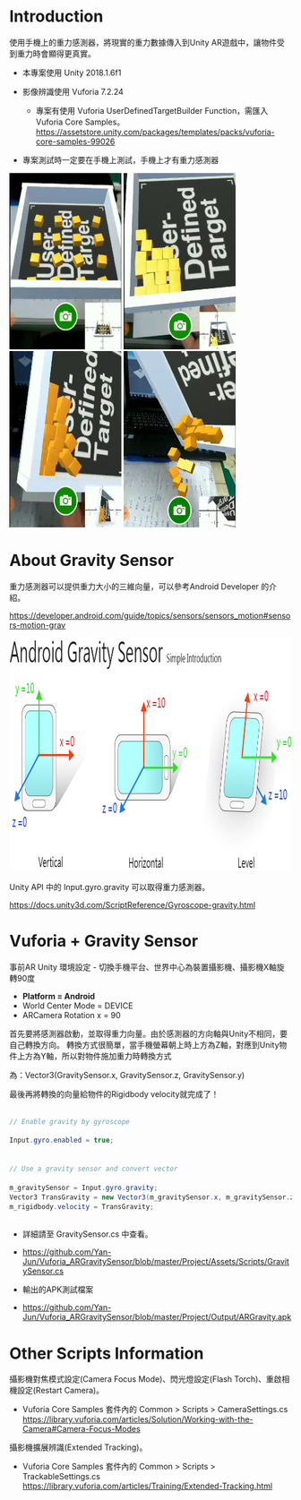 Introduction
============
使用手機上的重力感測器，將現實的重力數據傳入到Unity AR遊戲中，讓物件受到重力時會顯得更真實。
* 本專案使用 Unity 2018.1.6f1
* 影像辨識使用 Vuforia 7.2.24
  - 專案有使用 Vuforia UserDefinedTargetBuilder Function，需匯入Vuforia Core Samples。
  https://assetstore.unity.com/packages/templates/packs/vuforia-core-samples-99026
  
* 專案測試時一定要在手機上測試，手機上才有重力感測器

<img src="https://github.com/Yan-Jun/Vuforia_ARGravitySensor/blob/master/Image/Screenshot.jpg" height="315" width="200" /> <img src="https://github.com/Yan-Jun/Vuforia_ARGravitySensor/blob/master/Image/Screenshot02.jpg" height="315" width="200" /> <img src="https://github.com/Yan-Jun/Vuforia_ARGravitySensor/blob/master/Image/Screenshot03.jpg" height="315" width="200" /> <img src="https://github.com/Yan-Jun/Vuforia_ARGravitySensor/blob/master/Image/Screenshot04.jpg" height="315" width="200" /> 


About Gravity Sensor
============

重力感測器可以提供重力大小的三維向量，可以參考Android Developer 的介紹。

https://developer.android.com/guide/topics/sensors/sensors_motion#sensors-motion-grav

<img src="https://github.com/Yan-Jun/Vuforia_ARGravitySensor/blob/master/Image/Gravity%20Sensor.png" height="418" width="962" />

Unity API 中的 Input.gyro.gravity 可以取得重力感測器。

https://docs.unity3d.com/ScriptReference/Gyroscope-gravity.html


Vuforia + Gravity Sensor
============
事前AR Unity 環境設定 - 切換手機平台、世界中心為裝置攝影機、攝影機X軸旋轉90度
* **Platform = Android**
* World Center Mode = DEVICE
* ARCamera Rotation x = 90

首先要將感測器啟動，並取得重力向量。由於感測器的方向軸與Unity不相同，要自己轉換方向。
轉換方式很簡單，當手機螢幕朝上時上方為Z軸，對應到Unity物件上方為Y軸，所以對物件施加重力時轉換方式

為：Vector3(GravitySensor.x, GravitySensor.z, GravitySensor.y)

最後再將轉換的向量給物件的Rigidbody velocity就完成了！

```C#

// Enable gravity by gyroscope

Input.gyro.enabled = true;


// Use a gravity sensor and convert vector 

m_gravitySensor = Input.gyro.gravity;
Vector3 TransGravity = new Vector3(m_gravitySensor.x, m_gravitySensor.z, m_gravitySensor.y);
m_rigidbody.velocity = TransGravity;
  
```

* 詳細請至 GravitySensor.cs 中查看。
 - https://github.com/Yan-Jun/Vuforia_ARGravitySensor/blob/master/Project/Assets/Scripts/GravitySensor.cs

* 輸出的APK測試檔案
 - https://github.com/Yan-Jun/Vuforia_ARGravitySensor/blob/master/Project/Output/ARGravity.apk


Other Scripts Information
============
攝影機對焦模式設定(Camera Focus Mode)、閃光燈設定(Flash Torch)、重啟相機設定(Restart Camera)。
* Vuforia Core Samples 套件內的 Common > Scripts > CameraSettings.cs
https://library.vuforia.com/articles/Solution/Working-with-the-Camera#Camera-Focus-Modes

攝影機擴展辨識(Extended Tracking)。
* Vuforia Core Samples 套件內的 Common > Scripts > TrackableSettings.cs
https://library.vuforia.com/articles/Training/Extended-Tracking.html
